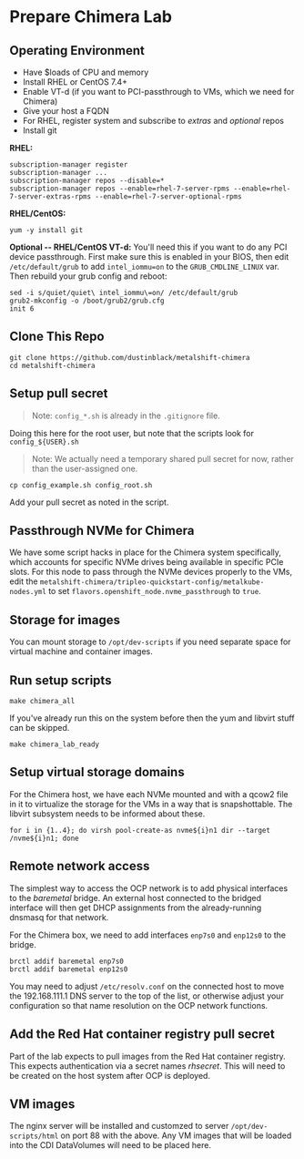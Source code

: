 # Prepare Chimera Lab

## Operating Environment

* Have $loads of CPU and memory
* Install RHEL or CentOS 7.4+
* Enable VT-d (if you want to PCI-passthrough to VMs, which we need for Chimera)
* Give your host a FQDN
* For RHEL, register system and subscribe to _extras_ and _optional_ repos
* Install git

**RHEL:**
```
subscription-manager register
subscription-manager ...
subscription-manager repos --disable=*
subscription-manager repos --enable=rhel-7-server-rpms --enable=rhel-7-server-extras-rpms --enable=rhel-7-server-optional-rpms
```

**RHEL/CentOS:**
```
yum -y install git
```

**Optional -- RHEL/CentOS VT-d:**
You'll need this if you want to do any PCI device passthrough.
First make sure this is enabled in your BIOS, then edit `/etc/default/grub` to add `intel_iommu=on` to the `GRUB_CMDLINE_LINUX` var. Then rebuild your grub config and reboot:
```
sed -i s/quiet/quiet\ intel_iommu\=on/ /etc/default/grub
grub2-mkconfig -o /boot/grub2/grub.cfg 
init 6
```

## Clone This Repo

```
git clone https://github.com/dustinblack/metalshift-chimera
cd metalshift-chimera
```

## Setup pull secret

> Note: `config_*.sh` is already in the `.gitignore` file.

Doing this here for the root user, but note that the scripts look for `config_${USER}.sh`

> Note: We actually need a temporary shared pull secret for now, rather than the user-assigned one.

```
cp config_example.sh config_root.sh
```

Add your pull secret as noted in the script.

## Passthrough NVMe for Chimera

We have some script hacks in place for the Chimera system specifically, which accounts for specific NVMe drives being available in specific PCIe slots. For this node to pass through the NVMe devices properly to the VMs, edit the `metalshift-chimera/tripleo-quickstart-config/metalkube-nodes.yml` to set `flavors.openshift_node.nvme_passthrough` to `true`.

## Storage for images

You can mount storage to `/opt/dev-scripts` if you need separate space for virtual machine and container images.

## Run setup scripts

```
make chimera_all
```

If you've already run this on the system before then the yum and libvirt stuff can be skipped.

```
make chimera_lab_ready
```

## Setup virtual storage domains
For the Chimera host, we have each NVMe mounted and with a qcow2 file in it to virtualize the storage for the VMs in a way that is snapshottable. The libvirt subsystem needs to be informed about these.
```
for i in {1..4}; do virsh pool-create-as nvme${i}n1 dir --target /nvme${i}n1; done
```

## Remote network access

The simplest way to access the OCP network is to add physical interfaces to the _baremetal_ bridge. An external host connected to the bridged interface will then get DHCP assignments from the already-running dnsmasq for that network.

For the Chimera box, we need to add interfaces `enp7s0` and `enp12s0` to the bridge.

```
brctl addif baremetal enp7s0
brctl addif baremetal enp12s0
```

You may need to adjust `/etc/resolv.conf` on the connected host to move the 192.168.111.1 DNS server to the top of the list, or otherwise adjust your configuration so that name resolution on the OCP network functions.

## Add the Red Hat container registry pull secret
Part of the lab expects to pull images from the Red Hat container registry. This expects authentication via a secret names _rhsecret_. This will need to be created on the host system after OCP is deployed.

## VM images
The nginx server will be installed and customzed to server `/opt/dev-scripts/html` on port 88 with the above. Any VM images that will be loaded into the CDI DataVolumes will need to be placed here.
